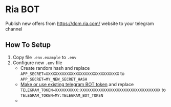 # Ria BOT

Publish new offers from https://dom.ria.com/ website to your telegram channel

## How To Setup

1. Copy file `.env.example` to `.env`
2. Configure new `.env` file
    * Create random hash and replace `APP_SECRET=XXXXXXXXXXXXXXXXXXXXXXXXXXXXXXXX` to `APP_SECRET=MY_NEW_SECRET_HASH` 
    * [Make or use existing telegram BOT token](https://core.telegram.org/bots/api#authorizing-your-bot) and replace `TELEGRAM_TOKEN=XXXXXXXXXX:XXXXXXXXXXXXXXXXXXXXXXXXXXXXXXXXXXX` to `TELEGRAM_TOKEN=MY:TELEGRAM_BOT_TOKEN`
    * 